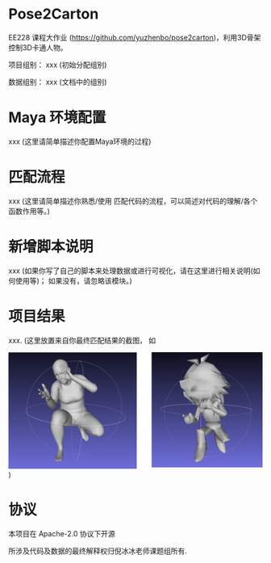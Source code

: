 # Pose2Carton 

EE228 课程大作业 (https://github.com/yuzhenbo/pose2carton)，利用3D骨架控制3D卡通人物。

项目组别： xxx (初始分配组别)

数据组别： xxx (文档中的组别)


# Maya 环境配置

xxx (这里请简单描述你配置Maya环境的过程)



# 匹配流程

xxx (这里请简单描述你熟悉/使用 匹配代码的流程，可以简述对代码的理解/各个函数作用等。)



# 新增脚本说明

xxx (如果你写了自己的脚本来处理数据或进行可视化，请在这里进行相关说明(如何使用等)； 如果没有，请忽略该模块。)



# 项目结果

xxx. (这里放置来自你最终匹配结果的截图， 如

![image](../img/pose2carton.png))



# 协议 
本项目在 Apache-2.0 协议下开源

所涉及代码及数据的最终解释权归倪冰冰老师课题组所有. 
